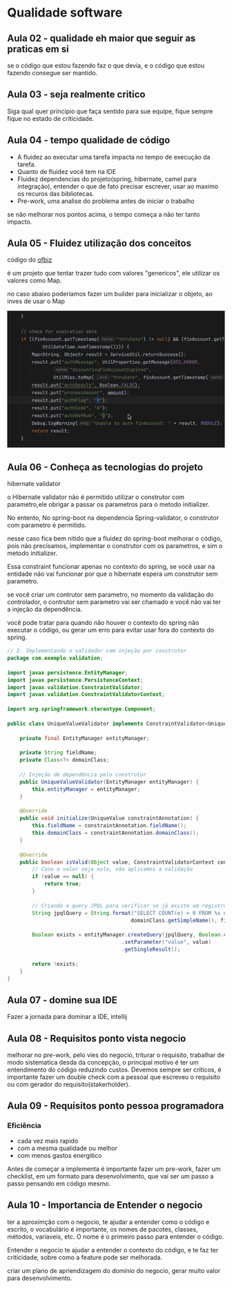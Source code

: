 # Qualidade software

## Aula 02 - qualidade eh maior que seguir as praticas em si


se o código que estou fazendo faz o que devia, e o código que estou fazendo consegue ser mantido.




## Aula 03 - seja realmente critico

Siga qual quer principio que faça sentido para sue equipe, fique sempre fique no estado de criticidade.


## Aula 04 - tempo qualidade de código

- A fluidez ao executar uma tarefa impacta no tempo de execução da tarefa.
- Quanto de fluidez você tem na IDE
- Fluidez dependencias do projeto(spring, hibernate, camel para integração), entender o que de fato precisar escrever, usar ao maximo os recuros das bibliotecas.
- Pre-work, uma analise do problema antes de iniciar o trabalho

se não melhorar nos pontos acima, o tempo começa a não ter tanto impacto.

## Aula 05 - Fluidez utilização dos conceitos

código do [ofbiz](https://github.com/apache/ofbiz-framework)

é um projeto que tentar trazer tudo com valores "genericos", ele utilizar os valores como Map.

no caso abaixo poderiamos fazer um builder para inicializar o objeto, ao inves de usar o Map

![alt text](image.png)


## Aula 06 - Conheça as tecnologias do projeto

hibernate validator

o Hibernate validator não é permitido utilizar o construtor com parametro,ele obrigar a passar os parametros para o metodo initializer.

No entento, No spring-boot na dependencia Spring-validator, o construtor com parametro é permitido.

nesse caso fica bem nitido que a fluidez do spring-boot melhorar o código, pois não precisamos, implementar o construtor com os parametros, e sim o metodo initializer.

Essa constraint funcionar apenas no contexto do spring, se você usar na entidade não vai funcionar por que o hibernate espera um construtor sem parametro.

se você criar um contrutor sem parametro, no momento da validação do controlador, o contrutor sem parametro vai ser chamado e você não vai ter a injeção da dependência.

você pode tratar para quando não houver o contexto do spring não executar o código, ou gerar um erro para evitar usar fora do contexto do spring.

``` java
// 2. Implementando o validador com injeção por construtor
package com.exemplo.validation;

import javax.persistence.EntityManager;
import javax.persistence.PersistenceContext;
import javax.validation.ConstraintValidator;
import javax.validation.ConstraintValidatorContext;

import org.springframework.stereotype.Component;

public class UniqueValueValidator implements ConstraintValidator<UniqueValue, Object> {

    private final EntityManager entityManager;

    private String fieldName;
    private Class<?> domainClass;

    // Injeção de dependência pelo construtor
    public UniqueValueValidator(EntityManager entityManager) {
        this.entityManager = entityManager;
    }

    @Override
    public void initialize(UniqueValue constraintAnnotation) {
        this.fieldName = constraintAnnotation.fieldName();
        this.domainClass = constraintAnnotation.domainClass();
    }

    @Override
    public boolean isValid(Object value, ConstraintValidatorContext context) {
        // Caso o valor seja nulo, não aplicamos a validação
        if (value == null) {
            return true;
        }

        // Criando a query JPQL para verificar se já existe um registro com o valor
        String jpqlQuery = String.format("SELECT COUNT(e) > 0 FROM %s e WHERE e.%s = :value",
                                        domainClass.getSimpleName(), fieldName);

        Boolean exists = entityManager.createQuery(jpqlQuery, Boolean.class)
                                     .setParameter("value", value)
                                     .getSingleResult();

        return !exists;
    }
}
```

## Aula 07 - domine sua IDE


Fazer a jornada para dominar a IDE, intellij


## Aula 08 - Requisitos ponto vista negocio

melhorar no pre-work, pelo vies do negocio, triturar o requisito, trabalhar de modo sistematica desda da concepção, o principal motivo é ter um entendimento do código reduzindo custos. Devemos sempre ser críticos, é importante fazer um double check com a pessoal que escreveu o requisito ou com gerador do requisito(stakerholder).


## Aula 09 - Requisitos ponto pessoa programadora

### Eficiência

- cada vez mais rapido
- com a mesma qualidade ou melhor
- com menos gastos energitico

Antes de começar a implementa é importante fazer um pre-work, fazer um checklist, em um formato para desenvolvimento, que vai ser um passo a passo pensando em código mesmo.


## Aula 10 - Importancia de Entender o negocio

ter a aproximção com o negocio, te ajudar a entender como o código e escrito, o vocabulário é importante, os nomes de pacotes, classes, métodos, variaveis, etc. O nome é o primeiro passo para entender o código.

Entender o negocio te ajudar a entender o contexto do código, e te faz ter criticidade, sobre como a feature pode ser melhorada.

criar um plano de apriendizagem do dominio do negocio, gerar muito valor para desenvolvimento.


